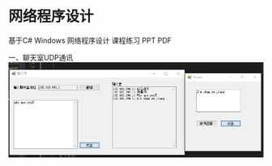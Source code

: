 # 网络程序设计
基于C# Windows 网络程序设计 课程练习 PPT PDF 

一、聊天室UDP通讯
![Image text](https://github.com/122537067/WindowNetwork/blob/master/Windows%E7%BD%91%E7%BB%9C%E8%AE%BE%E8%AE%A1/1.%E8%81%8A%E5%A4%A9%E5%AE%A4/example.png)
